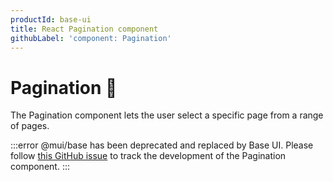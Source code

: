 ```yaml
---
productId: base-ui
title: React Pagination component
githubLabel: 'component: Pagination'
---
```


# Pagination 🚧

<p class="description">The Pagination component lets the user select a specific page from a range of pages.</p>

:::error
@mui/base has been deprecated and replaced by Base UI. Please follow [this GitHub issue](https://github.com/mui/base-ui/issues/29) to track the development of the Pagination component.
:::
